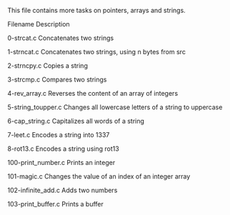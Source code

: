 This file contains more tasks on pointers, arrays and strings.

Filename	Description

0-strcat.c	Concatenates two strings

1-strncat.c	Concatenates two strings, using n bytes from src

2-strncpy.c	Copies a string

3-strcmp.c	Compares two strings

4-rev_array.c	Reverses the content of an array of integers

5-string_toupper.c	Changes all lowercase letters of a string to uppercase

6-cap_string.c	Capitalizes all words of a string

7-leet.c	Encodes a string into 1337

8-rot13.c	Encodes a string using rot13

100-print_number.c	Prints an integer

101-magic.c	Changes the value of an index of an integer array

102-infinite_add.c	Adds two numbers

103-print_buffer.c	Prints a buffer
